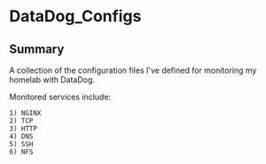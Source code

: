 # DataDog_Configs

## Summary
A collection of the configuration files I've defined for monitoring my homelab with DataDog.

Monitored services include:
```
1) NGINX
2) TCP
3) HTTP
4) DNS
5) SSH
6) NFS
```
